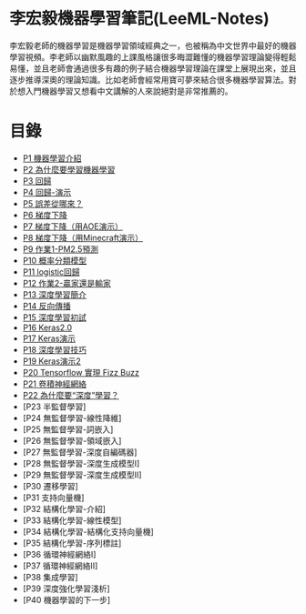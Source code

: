 # 李宏毅機器學習筆記(LeeML-Notes)
李宏毅老師的機器學習是機器學習領域經典之一，也被稱為中文世界中最好的機器學習視頻。李老師以幽默風趣的上課風格讓很多晦澀難懂的機器學習理論變得輕鬆易懂，並且老師會通過很多有趣的例子結合機器學習理論在課堂上展現出來，並且逐步推導深奧的理論知識。比如老師會經常用寶可夢來結合很多機器學習算法。對於想入門機器學習又想看中文講解的人來說絕對是非常推薦的。

# 目錄
- [P1 機器學習介紹](docs/chapter1/chapter1.md)
- [P2 為什麼要學習機器學習](docs/chapter2/chapter2.md)
- [P3 回歸](docs/chapter3/chapter3.md)
- [P4 回歸-演示](docs/chapter4/GradientDescentDemo.ipynb)
- [P5 誤差從哪來？ ](docs/chapter5/chapter5.md)
- [P6 梯度下降](docs/chapter6/chapter6.md)
- [P7 梯度下降（用AOE演示）](https://www.youtube.com/watch?v=1_HBTJyWgNA&list=PLJV_el3uVTsPy9oCRY30oBPNLCo89yu49&index=7)
- [P8 梯度下降（用Minecraft演示）](https://www.youtube.com/watch?v=wzPAInDF_gI&list=PLJV_el3uVTsPy9oCRY30oBPNLCo89yu49&index=8)
- [P9 作業1-PM2.5預測](docs/chapter9/chapter9.md)
- [P10 概率分類模型](docs/chapter10/chapter10.md)
- [P11 logistic回歸](docs/chapter11/chapter11.md)
- [P12 作業2-贏家還是輸家](docs/chapter12/chapter12.md)
- [P13 深度學習簡介](docs/chapter13/chapter13.md)
- [P14 反向傳播](docs/chapter14/chapter14.md)
- [P15 深度學習初試](docs/chapter15/chapter15.md)
- [P16 Keras2.0](docs/chapter16/chapter16.md)
- [P17 Keras演示](docs/chapter17/chapter17.md)
- [P18 深度學習技巧](docs/chapter18/chapter18.md)
- [P19 Keras演示2](docs/chapter19/chapter19.md)
- [P20 Tensorflow 實現 Fizz Buzz](docs/chapter20/chapter20.md)
- [P21 卷積神經網絡](docs/chapter21/chapter21.md)
- [P22 為什麼要“深度”學習？ ](docs/chapter22/chapter22.md)
- [P23 半監督學習]
- [P24 無監督學習-線性降維]
- [P25 無監督學習-詞嵌入]
- [P26 無監督學習-領域嵌入]
- [P27 無監督學習-深度自編碼器]
- [P28 無監督學習-深度生成模型I]
- [P29 無監督學習-深度生成模型II]
- [P30 遷移學習]
- [P31 支持向量機]
- [P32 結構化學習-介紹]
- [P33 結構化學習-線性模型]
- [P34 結構化學習-結構化支持向量機]
- [P35 結構化學習-序列標註]
- [P36 循環神經網絡I]
- [P37 循環神經網絡II]
- [P38 集成學習]
- [P39 深度強化學習淺析]
- [P40 機器學習的下一步]
